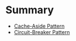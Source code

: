 # Summary

* [Cache-Aside Pattern](Cache-Aside/cache-aside-pattern.md)
* [Circuit-Breaker Pattern](Circuit-Breaker/circuit-breaker-pattern.md)
